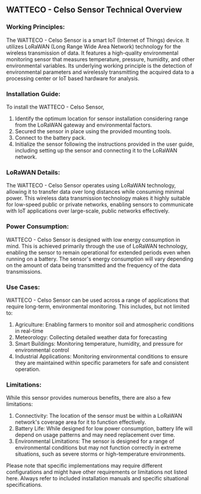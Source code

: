 ## WATTECO - Celso Sensor Technical Overview

### Working Principles:
The WATTECO - Celso Sensor is a smart IoT (Internet of Things) device. It utilizes LoRaWAN (Long Range Wide Area Network) technology for the wireless transmission of data. It features a high-quality environmental monitoring sensor that measures temperature, pressure, humidity, and other environmental variables. Its underlying working principle is the detection of environmental parameters and wirelessly transmitting the acquired data to a processing center or IoT based hardware for analysis.

### Installation Guide:
To install the WATTECO - Celso Sensor,
1. Identify the optimum location for sensor installation considering range from the LoRaWAN gateway and environmental factors.
2. Secured the sensor in place using the provided mounting tools.
3. Connect to the battery pack.
4. Initialize the sensor following the instructions provided in the user guide, including setting up the sensor and connecting it to the LoRaWAN network.

### LoRaWAN Details:
The WATTECO - Celso Sensor operates using LoRaWAN technology, allowing it to transfer data over long distances while consuming minimal power. This wireless data transmission technology makes it highly suitable for low-speed public or private networks, enabling sensors to communicate with IoT applications over large-scale, public networks effectively.

### Power Consumption:
WATTECO - Celso Sensor is designed with low energy consumption in mind. This is achieved primarily through the use of LoRaWAN technology, enabling the sensor to remain operational for extended periods even when running on a battery. The sensor's energy consumption will vary depending on the amount of data being transmitted and the frequency of the data transmissions.

### Use Cases:
WATTECO - Celso Sensor can be used across a range of applications that require long-term, environmental monitoring. This includes, but not limited to:
1. Agriculture: Enabling farmers to monitor soil and atmospheric conditions in real-time
2. Meteorology: Collecting detailed weather data for forecasting
3. Smart Buildings: Monitoring temperature, humidity, and pressure for environmental control
4. Industrial Applications: Monitoring environmental conditions to ensure they are maintained within specific parameters for safe and consistent operation.

### Limitations:
While this sensor provides numerous benefits, there are also a few limitations:
1. Connectivity: The location of the sensor must be within a LoRaWAN network's coverage area for it to function effectively.
2. Battery Life: While designed for low power consumption, battery life will depend on usage patterns and may need replacement over time. 
3. Environmental Limitations: The sensor is designed for a range of environmental conditions but may not function correctly in extreme situations, such as severe storms or high-temperature environments.
   
Please note that specific implementations may require different configurations and might have other requirements or limitations not listed here. Always refer to included installation manuals and specific situational specifications.